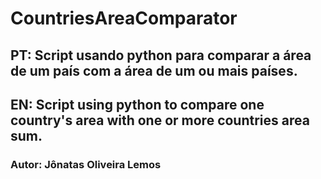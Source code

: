 # CountriesAreaComparator

## PT: Script usando python para comparar a área de um país com a área de um ou mais países.
## EN: Script using python to compare one country's area with one or more countries area sum.

### Autor: Jônatas Oliveira Lemos

